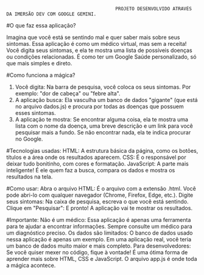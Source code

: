 
                                            PROJETO DESENVOLVIDO ATRAVÉS DA IMERSÃO DEV COM GOOGLE GEMINI.



#O que faz essa aplicação?

Imagina que você está se sentindo mal e quer saber mais sobre seus sintomas. Essa aplicação é como um médico virtual, mas sem a receita! Você digita seus sintomas, e ela te mostra uma lista de possíveis doenças ou condições relacionadas. É como ter um Google Saúde personalizado, só que mais simples e direto.

#Como funciona a mágica?
1. Você digita: Na barra de pesquisa, você coloca os seus sintomas. Por exemplo: "dor de cabeça" ou "febre alta".
2. A aplicação busca: Ela vasculha um banco de dados "gigante" (que está no arquivo dados.js) e procura por todas as doenças que possuem esses sintomas.
3. A aplicação te mostra: Se encontrar alguma coisa, ela te mostra uma lista com o nome da doença, uma breve descrição e um link para você pesquisar mais a fundo. Se não encontrar nada, ela te indica procurar no Google.

#Tecnologias usadas:
HTML: A estrutura básica da página, como os botões, títulos e a área onde os resultados aparecem.
CSS: É o responsável por deixar tudo bonitinho, com cores e formatação.
JavaScript: A parte mais inteligente! É ele quem faz a busca, compara os dados e mostra os resultados na tela.

#Como usar:
Abra o arquivo HTML: É o arquivo com a extensão .html. Você pode abri-lo com qualquer navegador (Chrome, Firefox, Edge, etc.).
Digite seus sintomas: Na caixa de pesquisa, escreva o que você está sentindo.
Clique em "Pesquisar": E pronto! A aplicação vai te mostrar os resultados.

#Importante:
Não é um médico: Essa aplicação é apenas uma ferramenta para te ajudar a encontrar informações. Sempre consulte um médico para um diagnóstico preciso.
Os dados são limitados: O banco de dados usado nessa aplicação é apenas um exemplo. Em uma aplicação real, você teria um banco de dados muito maior e mais completo.
Para desenvolvedores:
Se você quiser mexer no código, fique à vontade! É uma ótima forma de aprender mais sobre HTML, CSS e JavaScript. O arquivo app.js é onde toda a mágica acontece.
